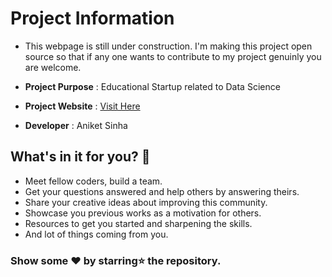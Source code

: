 
# Project Information

- This webpage is still under construction. I'm making this project open source so that if any one wants to contribute to my project genuinly you are welcome.

- **Project Purpose** : Educational Startup related to Data Science

- **Project Website** : [Visit Here](https://aniketsinha2002.github.io/DataScienceWebsite.github.io/)

- **Developer** : Aniket Sinha

## What's in it for you? 🤔
- Meet fellow coders, build a team.
- Get your questions answered and help others by answering theirs.
- Share your creative ideas about improving this community.
- Showcase you previous works as a motivation for others.
- Resources to get you started and sharpening the skills.
- And lot of things coming from you.


### Show some ❤ by starring⭐ the repository.
